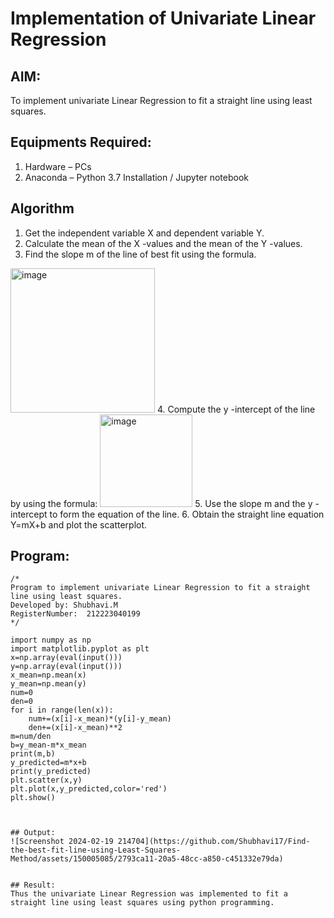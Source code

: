 # Implementation of Univariate Linear Regression
## AIM:
To implement univariate Linear Regression to fit a straight line using least squares.

## Equipments Required:
1. Hardware – PCs
2. Anaconda – Python 3.7 Installation / Jupyter notebook

## Algorithm
1. Get the independent variable X and dependent variable Y.
2. Calculate the mean of the X -values and the mean of the Y -values.
3. Find the slope m of the line of best fit using the formula. 
<img width="231" alt="image" src="https://user-images.githubusercontent.com/93026020/192078527-b3b5ee3e-992f-46c4-865b-3b7ce4ac54ad.png">
4. Compute the y -intercept of the line by using the formula:
<img width="148" alt="image" src="https://user-images.githubusercontent.com/93026020/192078545-79d70b90-7e9d-4b85-9f8b-9d7548a4c5a4.png">
5. Use the slope m and the y -intercept to form the equation of the line.
6. Obtain the straight line equation Y=mX+b and plot the scatterplot.

## Program:
```
/*
Program to implement univariate Linear Regression to fit a straight line using least squares.
Developed by: Shubhavi.M
RegisterNumber:  212223040199
*/
```
```
import numpy as np
import matplotlib.pyplot as plt
x=np.array(eval(input()))
y=np.array(eval(input()))
x_mean=np.mean(x)
y_mean=np.mean(y)
num=0
den=0
for i in range(len(x)):
    num+=(x[i]-x_mean)*(y[i]-y_mean)
    den+=(x[i]-x_mean)**2
m=num/den
b=y_mean-m*x_mean
print(m,b)
y_predicted=m*x+b
print(y_predicted)
plt.scatter(x,y)
plt.plot(x,y_predicted,color='red')
plt.show()
```
```


## Output:
![Screenshot 2024-02-19 214704](https://github.com/Shubhavi17/Find-the-best-fit-line-using-Least-Squares-Method/assets/150005085/2793ca11-20a5-48cc-a850-c451332e79da)


## Result:
Thus the univariate Linear Regression was implemented to fit a straight line using least squares using python programming.
